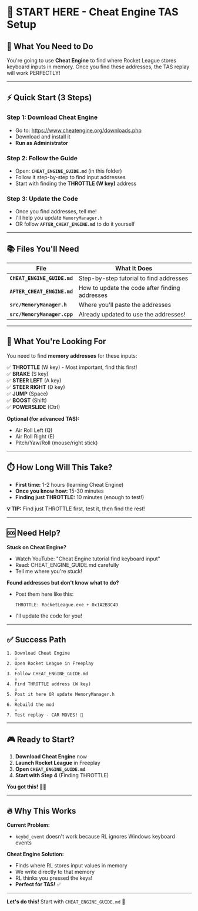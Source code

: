 # 🚀 START HERE - Cheat Engine TAS Setup

## 📖 What You Need to Do

You're going to use **Cheat Engine** to find where Rocket League stores keyboard inputs in memory. Once you find these addresses, the TAS replay will work PERFECTLY!

---

## ⚡ Quick Start (3 Steps)

### **Step 1: Download Cheat Engine**
- Go to: https://www.cheatengine.org/downloads.php
- Download and install it
- **Run as Administrator**

### **Step 2: Follow the Guide**
- Open: **`CHEAT_ENGINE_GUIDE.md`** (in this folder)
- Follow it step-by-step to find input addresses
- Start with finding the **THROTTLE (W key)** address

### **Step 3: Update the Code**
- Once you find addresses, tell me!
- I'll help you update `MemoryManager.h`
- OR follow **`AFTER_CHEAT_ENGINE.md`** to do it yourself

---

## 📚 Files You'll Need

| File | What It Does |
|------|--------------|
| **`CHEAT_ENGINE_GUIDE.md`** | Step-by-step tutorial to find addresses |
| **`AFTER_CHEAT_ENGINE.md`** | How to update the code after finding addresses |
| **`src/MemoryManager.h`** | Where you'll paste the addresses |
| **`src/MemoryManager.cpp`** | Already updated to use the addresses! |

---

## 🎯 What You're Looking For

You need to find **memory addresses** for these inputs:

✅ **THROTTLE** (W key) - Most important, find this first!  
✅ **BRAKE** (S key)  
✅ **STEER LEFT** (A key)  
✅ **STEER RIGHT** (D key)  
✅ **JUMP** (Space)  
✅ **BOOST** (Shift)  
✅ **POWERSLIDE** (Ctrl)  

**Optional (for advanced TAS):**
- Air Roll Left (Q)
- Air Roll Right (E)
- Pitch/Yaw/Roll (mouse/right stick)

---

## ⏱️ How Long Will This Take?

- **First time:** 1-2 hours (learning Cheat Engine)
- **Once you know how:** 15-30 minutes
- **Finding just THROTTLE:** 10 minutes (enough to test!)

**💡 TIP:** Find just THROTTLE first, test it, then find the rest!

---

## 🆘 Need Help?

**Stuck on Cheat Engine?**
- Watch YouTube: "Cheat Engine tutorial find keyboard input"
- Read: CHEAT_ENGINE_GUIDE.md carefully
- Tell me where you're stuck!

**Found addresses but don't know what to do?**
- Post them here like this:
  ```
  THROTTLE: RocketLeague.exe + 0x1A2B3C4D
  ```
- I'll update the code for you!

---

## ✅ Success Path

```
1. Download Cheat Engine
   ↓
2. Open Rocket League in Freeplay
   ↓
3. Follow CHEAT_ENGINE_GUIDE.md
   ↓
4. Find THROTTLE address (W key)
   ↓
5. Post it here OR update MemoryManager.h
   ↓
6. Rebuild the mod
   ↓
7. Test replay - CAR MOVES! 🎉
```

---

## 🎮 Ready to Start?

1. **Download Cheat Engine** now
2. **Launch Rocket League** in Freeplay
3. **Open `CHEAT_ENGINE_GUIDE.md`**
4. **Start with Step 4** (Finding THROTTLE)

**You got this!** 💪🚀

---

## 🔥 Why This Works

**Current Problem:**
- `keybd_event` doesn't work because RL ignores Windows keyboard events

**Cheat Engine Solution:**
- Finds where RL stores input values in memory
- We write directly to that memory
- RL thinks you pressed the keys!
- **Perfect for TAS!** ✅

---

**Let's do this!** Start with `CHEAT_ENGINE_GUIDE.md` 📖
